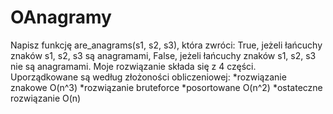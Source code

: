 # OAnagramy
Napisz funkcję are_anagrams(s1, s2, s3), która zwróci:
True, jeżeli łańcuchy znaków s1, s2, s3 są anagramami,
False, jeżeli łańcuchy znaków s1, s2, s3 nie są anagramami.
Moje rozwiązanie składa się z 4 części.
Uporządkowane są według złożoności obliczeniowej:
*rozwiązanie znakowe O(n^3)
*rozwiązanie bruteforce
*posortowane O(n^2)
*ostateczne rozwiązanie O(n)

